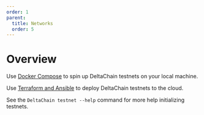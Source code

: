 ```yaml
---
order: 1
parent:
  title: Networks
  order: 5
---
```


# Overview

Use [Docker Compose](./docker-compose.md) to spin up DeltaChain testnets on your
local machine.

Use [Terraform and Ansible](./terraform-and-ansible.md) to deploy DeltaChain
testnets to the cloud.

See the `DeltaChain testnet --help` command for more help initializing testnets.
